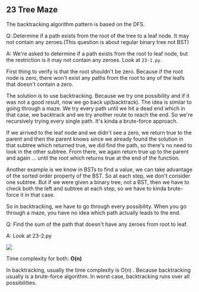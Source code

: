 ## 23 Tree Maze
The backtracking algorithm pattern is based on the DFS.

Q: Determine if a path exists from the root of the tree to a leaf node. It may not contain any zeroes.(This question is about regular
binary tree not BST)

A: We're asked to determine if a path exists from the root to leaf node, but the restriction is it may not contain any zeroes.
Look at `23-1.py`.

First thing to verify is that the root shouldn't be zero. Because if the root node is zero, there won't exist any paths from the root to any of the
leafs that doesn't contain a zero.

The solution is to use backtracking. Because we try one possibility and if it was not a good result, now we go back up(backtrack). The idea is similar to
going through a maze. We try every path until we hit a dead end which in that case, we backtrack and we try another route to reach the end.
So we're recursively trying every single path. It's kinda a brute-force approach.

If we arrived to the leaf node and we didn't see a zero, we return true to the parent and then the parent knows since we already found
the solution in that subtree which returned true, we did find the path, so there's no need to look in the other subtree. From there,
we again return true up to the parent and again ... until the root which returns true at the end of the function.

Another example is we know in BSTs to find a value, we can take advantage of the sorted order property of the BST. So at each step, we don't consider
one subtree. But if we were given a binary tree, not a BST, then we have to check both the left and subtree at each step, so we have to kinda
brute-force it in that case.

So in backtracking, we have to go through every possibility. When you go through a maze, you have no idea which path actually leads to the end.

Q: Find the sum of the path that doesn't have any zeroes from root to leaf.

A: Look at 23-2.py

![](../img/23-1.png)

Time complexity for both: **O(n)**

In backtracking, usually the time complexity is O(n) . Because backtracking usually is a brute-force algorithm. In worst case, backtracking
runs over all possibilities.